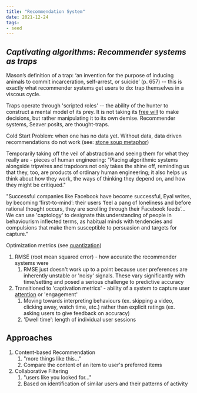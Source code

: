 ```yaml
---
title: "Recommendation System"
date: 2021-12-24
tags:
- seed
---
```


## *Captivating algorithms: Recommender systems as traps*

Mason’s definition of a trap: ‘an invention for the purpose of
inducing animals to commit incarceration, self-arrest, or suicide’ (p. 657) -- this is exactly what recommender systems get users to do: trap themselves in a viscous cycle.

Traps operate through 'scripted roles' -- the ability of the hunter to construct a mental model of its prey. It is not taking its [free will](thoughts/freedom.md) to make decisions, but rather manipulating it to its own demise. Recommender systems, Seaver posits, are thought-traps.

Cold Start Problem: when one has no data yet. Without data, data driven recommendations do not work (see: [stone soup metaphor](thoughts/stone%20soup%20metaphor.md))

Temporarily taking off the veil of abstraction and seeing them for what they really are - pieces of human engineering: "Placing algorithmic systems alongside tripwires and trapdoors not only takes the shine off, reminding us that they, too, are products of ordinary human engineering; it also helps us think about how they work, the ways of thinking they depend on, and how they might be critiqued."

"Successful companies like Facebook have become successful, Eyal writes, by becoming ‘first-to-mind’: their users ‘feel a pang of loneliness and before rational thought occurs, they are scrolling through their Facebook feeds’... We can use 'captology' to designate this understanding of people in behaviourism inflected terms, as habitual minds with tendencies and compulsions that make them susceptible to persuasion and targets for capture."

Optimization metrics (see [quantization](thoughts/quantization.md))
1. RMSE (root mean squared error) - how accurate the recommender systems were
	1. RMSE just doesn't work up to a point because user preferences are inherently unstable or 'noisy' signals. These vary significantly with time/setting and posed a serious challenge to predictive accuracy
2. Transitioned to 'captivation metrics' - ability of a system to capture user [attention](thoughts/attention%20economy.md) or 'engagement'
	1. Moving towards interpreting behaviours (ex. skipping a video, clicking away, watch time, etc.) rather than explicit ratings (ex. asking users to give feedback on accuracy)
	2. 'Dwell time': length of individual user sessions

## Approaches
1. Content-based Recommendation
	1. "more things like this..."
	2. Compare the content of an item to user's preferred items
2. Collaborative Filtering
	1. "users like you looked for..."
	2. Based on identification of similar users and their patterns of activity